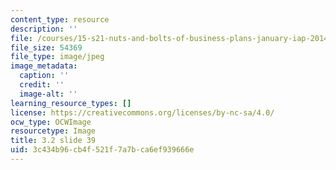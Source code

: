 ```yaml
---
content_type: resource
description: ''
file: /courses/15-s21-nuts-and-bolts-of-business-plans-january-iap-2014/3c434b96cb4f521f7a7bca6ef939666e_Slide39.JPG
file_size: 54369
file_type: image/jpeg
image_metadata:
  caption: ''
  credit: ''
  image-alt: ''
learning_resource_types: []
license: https://creativecommons.org/licenses/by-nc-sa/4.0/
ocw_type: OCWImage
resourcetype: Image
title: 3.2 slide 39
uid: 3c434b96-cb4f-521f-7a7b-ca6ef939666e
---
```


